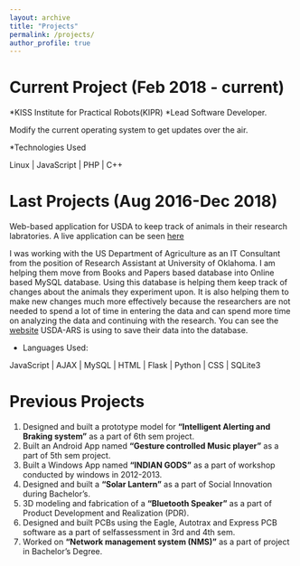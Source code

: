```yaml
---
layout: archive
title: "Projects"
permalink: /projects/
author_profile: true
---
```



Current Project (Feb 2018 -  current)
=====
*KISS Institute for Practical Robots(KIPR)
*Lead Software Developer.

Modify the current operating system to get updates over the air.

*Technologies Used

Linux | JavaScript | PHP | C++ 



Last Projects (Aug 2016-Dec 2018)
======
Web-based application for USDA to keep track of animals in their research labratories.
A live application can be seen [here](livebarn.pythonanywhere.com)

I was working with the US Department of Agriculture as an IT Consultant from the position of Research Assistant at University of Oklahoma. I am helping them move from Books and Papers based database into Online based MySQL database. Using this database is helping them keep track of changes about the animals they experiment upon. It is also helping them to make new changes much more effectively because the researchers are not needed to spend a lot of time in entering the data and can spend more time on analyzing the data and continuing with the research. You can see the [website](livebarn.pythonanywhere.com) USDA-ARS is using to save their data into the database.

  * Languages Used: 
 
 JavaScript | AJAX | MySQL | HTML | Flask | Python | CSS | SQLite3

Previous Projects
======
1. Designed and built a prototype model for **“Intelligent Alerting and Braking system”** as a part of 6th sem project.
2. Built an Android App named **“Gesture controlled Music player”** as a part of 5th sem project.
3. Built a Windows App named **“INDIAN GODS”** as a part of workshop conducted by windows in 2012-2013.
4. Designed and built a **“Solar Lantern”** as a part of Social Innovation during Bachelor’s.
5. 3D modeling and fabrication of a **“Bluetooth Speaker”** as a part of Product Development and Realization (PDR).
6. Designed and built PCBs using the Eagle, Autotrax and Express PCB software as a part of selfassessment in 3rd and 4th sem.
7. Worked on **“Network management system (NMS)”** as a part of project in Bachelor’s Degree.
